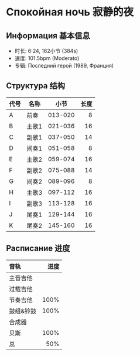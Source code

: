 # Спокойная ночь 寂静的夜

## Информация 基本信息

- 时长: 6:24, 162小节 (384s)
- 速度: 101.5bpm (Moderato)
- 专辑: Последний герой (1989, Франция)

## Структура 结构

| 代号 | 名称  | 小节    | 长度 |
| ---- | ----- | ------- | ---: |
| A    | 前奏  | 013-020 |    8 |
| B    | 主歌1 | 021-036 |   16 |
| C    | 副歌1 | 037-050 |   14 |
| D    | 间奏1 | 051-058 |    8 |
| E    | 主歌2 | 059-074 |   16 |
| F    | 副歌2 | 075-088 |   14 |
| G    | 间奏2 | 089-096 |    8 |
| H    | 主歌3 | 097-112 |   16 |
| I    | 副歌3 | 113-128 |   16 |
| J    | 尾奏1 | 129-144 |   16 |
| K    | 尾奏2 | 145-160 |   16 |

## Расписание 进度

| 音轨      | 进度 |
| :-------- | ---: |
| 主音吉他  |      |
| 过载吉他  |      |
| 节奏吉他  | 100% |
| 鼓组&铃鼓 | 100% |
| 合成器    |      |
| 贝斯      | 100% |
| 总        |  50% |